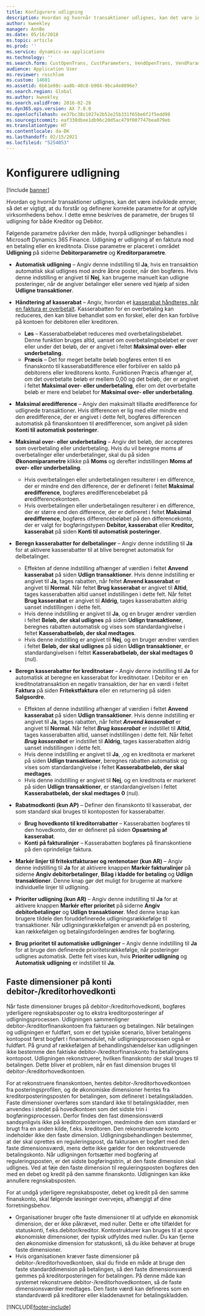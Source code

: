 ```yaml
---
title: Konfigurere udligning
description: Hvordan og hvornår transaktioner udlignes, kan det være indviklede emner, så det er vigtigt, at du forstår og definerer korrekte parametre for at opfylde virksomhedens behov. I dette emne beskrives de parametre, der bruges til udligning for både Kreditor og Debitor.
author: kweekley
manager: AnnBe
ms.date: 05/16/2018
ms.topic: article
ms.prod: ''
ms.service: dynamics-ax-applications
ms.technology: ''
ms.search.form: CustOpenTrans, CustParameters, VendOpenTrans, VendParameters
audience: Application User
ms.reviewer: roschlom
ms.custom: 14601
ms.assetid: 6b61e08c-aa8b-40c0-b904-9bca4e8096e7
ms.search.region: Global
ms.author: kweekley
ms.search.validFrom: 2016-02-28
ms.dyn365.ops.version: AX 7.0.0
ms.openlocfilehash: ee37bc38c1027e2b52e25b331f65be6f2f5edd98
ms.sourcegitcommit: eaf330dbee1db96c20d5ac479f007747bea079eb
ms.translationtype: HT
ms.contentlocale: da-DK
ms.lasthandoff: 02/15/2021
ms.locfileid: "5254053"
---
```

# <a name="configure-settlement"></a>Konfigurere udligning

[!include [banner](../includes/banner.md)]

Hvordan og hvornår transaktioner udlignes, kan det være indviklede emner, så det er vigtigt, at du forstår og definerer korrekte parametre for at opfylde virksomhedens behov. I dette emne beskrives de parametre, der bruges til udligning for både Kreditor og Debitor. 

Følgende parametre påvirker den måde, hvorpå udligninger behandles i Microsoft Dynamics 365 Finance. Udligning er udligning af en faktura mod en betaling eller en kreditnota. Disse parametre er placeret i området **Udligning** på siderne **Debitorparametre** og **Kreditorparametre**.

- **Automatisk udligning** – Angiv denne indstilling til **Ja**, hvis en transaktion automatisk skal udlignes mod andre åbne poster, når den bogføres. Hvis denne indstilling er angivet til **Nej**, kan brugerne manuelt kan udligne posteringer, når de angiver betalinger eller senere ved hjælp af siden **Udligne transaktioner**.
- **Håndtering af kasserabat** – Angiv, hvordan et [kasserabat håndteres, når en faktura er overbetalt](cash-discount-handling-overpayments.md). Kasserabatten for en overbetaling kan reduceres, den kan blive behandlet som en forskel, eller den kan forblive på kontoen for debitoren eller kreditoren.
  -   **Løs** – Kasserabatbeløbet reduceres med overbetalingsbeløbet. Denne funktion bruges altid, uanset om overbetalingsbeløbet er over eller under det beløb, der er angivet i feltet **Maksimal over- eller underbetaling**.
  -   **Præcis** – Det for meget betalte beløb bogføres enten til en finanskonto til kasserabatdifference eller forbliver en saldo på debitorens eller kreditorens konto. Funktionen Præcis afhænger af, om det overbetalte beløb er mellem 0,00 og det beløb, der er angivet i feltet **Maksimal over- eller underbetaling**, eller om det overbetalte beløb er mere end beløbet for **Maksimal over- eller underbetaling**.
- **Maksimal øredifference** – Angiv den maksimalt tilladte øredifference for udlignede transaktioner. Hvis differencen er lig med eller mindre end den øredifference, der er angivet i dette felt, bogføres differencen automatisk på finanskontoen til øredifferencer, som angivet på siden **Konti til automatisk posteringer**.
- **Maksimal over- eller underbetaling** – Angiv det beløb, der accepteres som overbetaling eller underbetaling. Hvis du vil beregne moms af overbetalinger eller underbetalinger, skal du på siden **Økonomiparametre** klikke på **Moms** og derefter indstillingen **Moms af over- eller underbetaling**.
  -   Hvis overbetalingen eller underbetalingen resulterer i en difference, der er mindre end den difference, der er defineret i feltet **Maksimal øredifference**, bogføres øredifferencebeløbet på øredifferencekontoen.
  -   Hvis overbetalingen eller underbetalingen resulterer i en difference, der er større end den difference, der er defineret i feltet **Maksimal øredifference**, bogføres differencebeløbet på den differencekonto, der er valgt for bogføringstypen **Debitor, kasserabat** eller **Kreditor, kasserabat** på siden **Konti til automatisk posteringer**.
- **Beregn kasserabatter for delbetalinger** – Angiv denne indstilling til **Ja** for at aktivere kasserabatter til at blive beregnet automatisk for delbetalinger.
  -   Effekten af denne indstilling afhænger af værdien i feltet **Anvend kasserabat** på siden **Udlign transaktioner**. Hvis denne indstilling er angivet til **Ja**, tages rabatten, når feltet **Anvend kasserabat** er angivet til **Normal**. Når feltet **Brug kasserabat** er angivet til **Altid**, tages kasserabatten altid uanset indstillingen i dette felt. Når feltet **Brug kasserabat** er angivet til **Aldrig**, tages kasserabatten aldrig uanset indstillingen i dette felt.
  -   Hvis denne indstilling er angivet til **Ja**, og en bruger ændrer værdien i feltet **Beløb, der skal udlignes** på siden **Udlign transaktioner**, beregnes rabatten automatisk og vises som standardangivelse i feltet **Kasserabatbeløb, der skal medtages**.
  -   Hvis denne indstilling er angivet til **Nej**, og en bruger ændrer værdien i feltet **Beløb, der skal udlignes** på siden **Udlign transaktioner**, er standardangivelsen i feltet **Kasserabatbeløb, der skal medtages** **0** (nul).
- **Beregn kasserabatter for kreditnotaer** – Angiv denne indstilling til **Ja** for automatisk at beregne en kasserabat for kreditnotaer. I Debitor er en kreditnotatransaktion en negativ transaktion, der har en værdi i feltet **Faktura** på siden **Fritekstfaktura** eller en returnering på siden **Salgsordre**.
  - Effekten af denne indstilling afhænger af værdien i feltet <strong>Anvend kasserabat</strong> på siden <strong>Udlign transaktioner</strong>. Hvis denne indstilling er angivet til <strong>Ja</strong>, tages rabatten, når feltet *<strong><em>Anvend kasserabat</em></strong>* er angivet til <strong>Normal</strong>. Når feltet *<strong><em>Brug kasserabat</em></strong>* er indstillet til <strong>Altid</strong>, tages kasserabatten altid, uanset indstillingen i dette felt. Når feltet *<strong><em>Brug kasserabat</em></strong>* er indstillet til <strong>Aldrig</strong>, tages kasserabatten aldrig uanset indstillingen i dette felt.
  - Hvis denne indstilling er angivet til **Ja**, ,og en kreditnota er markeret på siden **Udlign transaktioner**, beregnes rabatten automatisk og vises som standardangivelse i feltet **Kasserabatbeløb, der skal medtages**.
  - Hvis denne indstilling er angivet til **Nej**, og en kreditnota er markeret på siden **Udlign transaktioner**, er standardangivelsen i feltet **Kasserabatbeløb, der skal medtages** **0** (nul).

- **Rabatmodkonti (kun AP)** – Definer den finanskonto til kasserabat, der som standard skal bruges til kontoposten for kasserabatter.
  -   **Brug hovedkonto til kreditorrabatter** – Kasserabatten bogføres til den hovedkonto, der er defineret på siden **Opsætning af kasserabat**.
  -   **Konti på fakturalinjer** – Kasserabatten bogføres på finanskontiene på den oprindelige faktura.
- **Markér linjer til fritekstfakturaer og rentenotaer (kun AR)** – Angiv denne indstilling til **Ja** for at aktivere knappen **Markér fakturalinjer** på siderne **Angiv debitorbetalinger**, **Bilag i kladde for betaling** og **Udlign transaktioner**. Denne knap gør det muligt for brugerne at markere individuelle linjer til udligning.
- **Prioriter udligning (kun AR)** – Angiv denne indstilling til **Ja** for at aktivere knappen **Markér efter prioritet** på siderne **Angiv debitorbetalinger** og **Udlign transaktioner**. Med denne knap kan brugere tildele den foruddefinerede udligningsrækkefølge til transaktioner.  Når udligningsrækkefølgen er anvendt på en postering, kan rækkefølgen og betalingsfordelingen ændres før bogføring.
- **Brug prioritet til automatiske udligninger** – Angiv denne indstilling til **Ja** for at bruge den definerede prioritetsrækkefølge, når posteringer udlignes automatisk. Dette felt vises kun, hvis **Prioriter udligning** og **Automatisk udligning** er indstillet til **Ja**.

## <a name="fixed-dimensions-on-accounts-receivableaccounts-payable-main-accounts"></a>Faste dimensioner på konti debitor-/kreditorhovedkonti

Når faste dimensioner bruges på debitor-/kreditorhovedkonti, bogføres yderligere regnskabsposter og to ekstra kreditorposteringer af udligningsprocessen. Udligningen sammenligner debitor-/kreditorfinanskontoen fra fakturaen og betalingen.  Når betalingen og udligningen er fuldført, som er det typiske scenario, bliver betalingens kontopost først bogført i finansmodulet, når udligningsprocessen også er fuldført. På grund af rækkefølgen af behandlingshændelser kan udligningen ikke bestemme den faktiske debitor-/kreditorfinanskonto fra betalingens kontopost. Udligningen rekonstruerer, hvilken finanskonto der skal bruges til betalingen. Dette bliver et problem, når en fast dimension bruges til debitor-/kreditorhovedkontoen.

For at rekonstruere finanskontoen, hentes debitor-/kreditorhovedkontoen fra posteringsprofilen, og de økonomiske dimensioner hentes fra kreditorposteringsposten for betalingen, som defineret i betalingskladden. Faste dimensioner overføres som standard ikke til betalingskladder, men anvendes i stedet på hovedkontoen som det sidste trin i bogføringsprocessen. Derfor findes den fast dimensionsværdi sandsynligvis ikke på kreditorposteringen, medmindre den som standard er brugt fra en anden kilde, f.eks. kreditoren. Den rekonstruerede konto indeholder ikke den faste dimension. Udligningsbehandlingen bestemmer, at der skal oprettes en reguleringspost, da fakturaen er bogført med den faste dimensionsværdi, mens dette ikke gælder for den rekonstruerede betalingskonto.  Når udligningen fortsætter med bogføring af reguleringsposten, er det sidste bogføringstrin, at den faste dimension skal udlignes. Ved at føje den faste dimension til reguleringsposten bogføres den med en debet og kredit på den samme finanskonto. Udligningen kan ikke annullere regnskabsposten.

For at undgå yderligere regnskabsposter, debet og kredit på den samme finanskonto, skal følgende løsninger overvejes, afhængigt af dine forretningsbehov. 

-   Organisationer bruger ofte faste dimensioner til at udfylde en økonomisk dimension, der er ikke påkrævet, med nuller. Dette er ofte tilfældet for statuskonti, f.eks.debitor/kreditor. Kontostrukturer kan bruges til at spore økonomiske dimensioner, der typisk udfyldes med nuller.  Du kan fjerne den økonomiske dimension for statuskonti, så du ikke behøver at bruge faste dimensioner.
-   Hvis organisationen kræver faste dimensioner på debitor-/kreditorhovedkontoen, skal du finde en måde at bruge den faste standarddimension på betalingen, så den faste dimensionsværdi gemmes på kreditorposteringen for betalingen. På denne måde kan systemet rekonstruere debitor-/kreditorhovedkontoen, så de faste dimensionsværdier medtages. Den faste værdi kan defineres som en standardværdi på kreditorer eller kladdenavnet for betalingskladden.


[!INCLUDE[footer-include](../../includes/footer-banner.md)]